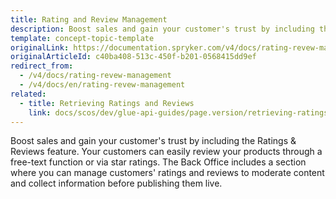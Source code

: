 ```yaml
---
title: Rating and Review Management
description: Boost sales and gain your customer's trust by including the Ratings and Reviews feature.
template: concept-topic-template
originalLink: https://documentation.spryker.com/v4/docs/rating-revew-management
originalArticleId: c40ba408-513c-450f-b201-0568415dd9ef
redirect_from:
  - /v4/docs/rating-revew-management
  - /v4/docs/en/rating-revew-management
related:
  - title: Retrieving Ratings and Reviews
    link: docs/scos/dev/glue-api-guides/page.version/retrieving-ratings-and-reviews.html
---
```


Boost sales and gain your customer's trust by including the Ratings & Reviews feature. Your customers can easily review your products through a free-text function or via star ratings. The Back Office includes a section where you can manage customers' ratings and reviews to moderate content and collect information before publishing them live.
